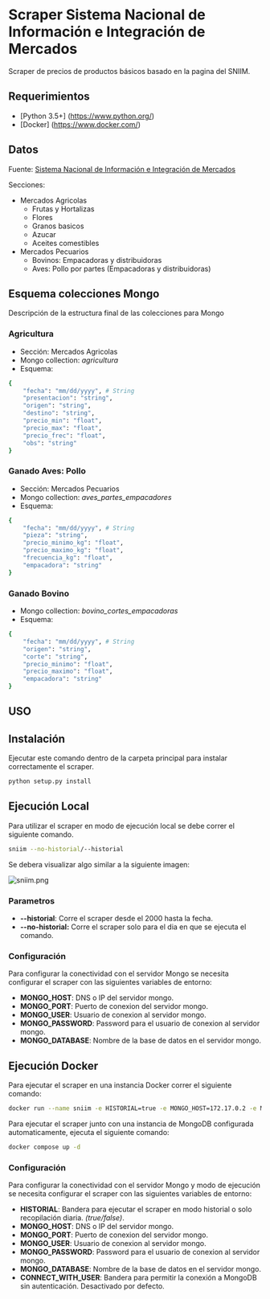 # Scraper Sistema Nacional de Información e Integración de Mercados

Scraper de precios de productos básicos basado en la pagina del SNIIM.

## Requerimientos
- [Python 3.5+] (https://www.python.org/)
- [Docker] (https://www.docker.com/)

## Datos
Fuente: [Sistema Nacional de Información e Integración de Mercados](http://www.economia-sniim.gob.mx/)

Secciones:
- Mercados Agricolas
    - Frutas y Hortalizas
    - Flores
    - Granos basicos
    - Azucar
    - Aceites comestibles
- Mercados Pecuarios
    - Bovinos: Empacadoras y distribuidoras
    - Aves: Pollo por partes (Empacadoras y distribuidoras)

## Esquema colecciones Mongo
Descripción de la estructura final de las colecciones para Mongo

### Agricultura
- Sección: Mercados Agricolas
- Mongo collection: *agricultura*
- Esquema: 
```sh
{
    "fecha": "mm/dd/yyyy", # String
    "presentacion": "string",
    "origen": "string",
    "destino": "string",
    "precio_min": "float",
    "precio_max": "float",
    "precio_frec": "float",
    "obs": "string"
}
```

### Ganado Aves: Pollo
- Sección: Mercados Pecuarios
- Mongo collection: *aves_partes_empacadores*
- Esquema: 
```sh
{
    "fecha": "mm/dd/yyyy", # String
    "pieza": "string",
    "precio_minimo_kg": "float",
    "precio_maximo_kg": "float",
    "frecuencia_kg": "float",
    "empacadora": "string"
}
```

### Ganado Bovino
- Mongo collection: *bovino_cortes_empacadoras*
- Esquema: 
```sh
{
    "fecha": "mm/dd/yyyy", # String
    "origen": "string",
    "corte": "string",
    "precio_minimo": "float",
    "precio_maximo": "float",
    "empacadora": "string"
}
```
## USO

## Instalación
Ejecutar este comando dentro de la carpeta principal para instalar correctamente el scraper.
```sh
python setup.py install
```
## Ejecución Local
Para utilizar el scraper en modo de ejecución local se debe correr el siguiente comando.
```sh
sniim --no-historial/--historial
```
Se debera visualizar algo similar a la siguiente imagen:

![sniim.png](sniim.png)

### Parametros
- **--historial**: Corre el scraper desde el 2000 hasta la fecha.
- **--no-historial:** Corre el scraper solo para el dia en que se ejecuta el comando.

### Configuración

Para configurar la conectividad con el servidor Mongo se necesita configurar
el scraper con las siguientes variables de entorno:

- **MONGO_HOST**: DNS o IP del servidor mongo.
- **MONGO_PORT**: Puerto de conexion del servidor mongo.
- **MONGO_USER**: Usuario de conexion al servidor mongo.
- **MONGO_PASSWORD**: Password para el usuario de conexion al servidor mongo.
- **MONGO_DATABASE**: Nombre de la base de datos en el servidor mongo.

## Ejecución Docker
Para ejecutar el scraper en una instancia Docker correr el siguiente comando:
```sh
docker run --name sniim -e HISTORIAL=true -e MONGO_HOST=172.17.0.2 -e MONGO_PORT=27017 -e MONGO_DATABASE=central -e MONGO_USER=central -e MONGO_PASSWORD=secret -d mxabierto/scrapper-sniim
```

Para ejecutar el scraper junto con una instancia de MongoDB configurada automaticamente, ejecuta el siguiente comando:
```sh
docker compose up -d
```

### Configuración

Para configurar la conectividad con el servidor Mongo y modo de ejecución se necesita configurar el scraper con las siguientes variables de entorno:

- **HISTORIAL**: Bandera para ejecutar el scraper en modo historial o solo recopilación diaria. *(true/false)*.
- **MONGO_HOST**: DNS o IP del servidor mongo.
- **MONGO_PORT**: Puerto de conexion del servidor mongo.
- **MONGO_USER**: Usuario de conexion al servidor mongo.
- **MONGO_PASSWORD**: Password para el usuario de conexion al servidor mongo.
- **MONGO_DATABASE**: Nombre de la base de datos en el servidor mongo.
- **CONNECT_WITH_USER**: Bandera para permitir la conexión a MongoDB sin autenticación. Desactivado por defecto.
